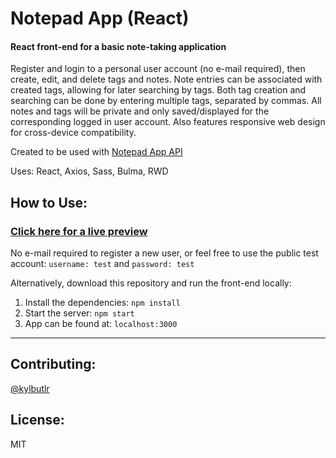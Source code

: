 # Notepad App (React)

#### React front-end for a basic note-taking application

Register and login to a personal user account (no e-mail required), then create, edit, and delete tags and notes. Note entries can be associated with created tags, allowing for later searching by tags. Both tag creation and searching can be done by entering multiple tags, separated by commas. All notes and tags will be private and only saved/displayed for the corresponding logged in user account. Also features responsive web design for cross-device compatibility.

Created to be used with [Notepad App API](https://github.com/kylbutlr/notes-app-api)

Uses: React, Axios, Sass, Bulma, RWD

## How to Use:

### [Click here for a live preview](https://kylbutlr-notes-react.herokuapp.com/)

No e-mail required to register a new user, or feel free to use the public test account: ```username: test``` and ```password: test```

Alternatively, download this repository and run the front-end locally:

1. Install the dependencies: ```npm install```
2. Start the server: ```npm start``` 
3. App can be found at: ```localhost:3000```

***

## Contributing:

[@kylbutlr](https://github.com/kylbutlr)

## License:

MIT
